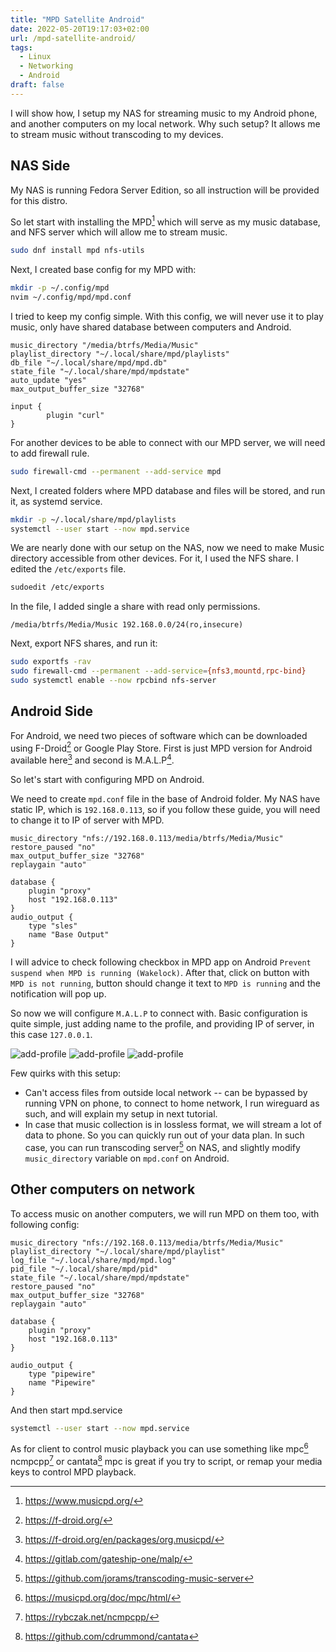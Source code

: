 ```yaml
---
title: "MPD Satellite Android"
date: 2022-05-20T19:17:03+02:00
url: /mpd-satellite-android/
tags:
  - Linux
  - Networking
  - Android
draft: false
---
```


I will show how, I setup my NAS for streaming music to my Android phone, and
another computers on my local network. Why such setup? It allows me to stream
music without transcoding to my devices.

<!--more-->

## NAS Side

My NAS is running Fedora Server Edition, so all instruction will be provided for this distro.

So let start with installing the MPD[^1] which will
serve as my music database, and NFS server which will allow me to stream music.

[^1]: https://www.musicpd.org/


```bash
sudo dnf install mpd nfs-utils
```

Next, I created base config for my MPD with:

```bash
mkdir -p ~/.config/mpd
nvim ~/.config/mpd/mpd.conf
```

I tried to keep my config simple. With this config, we will never use it to
play music, only have shared database between computers and Android.

```
music_directory "/media/btrfs/Media/Music"
playlist_directory "~/.local/share/mpd/playlists"
db_file "~/.local/share/mpd/mpd.db"
state_file "~/.local/share/mpd/mpdstate"
auto_update "yes"
max_output_buffer_size "32768"

input {
        plugin "curl"
}
```

For another devices to be able to connect with our MPD server, we will need to add firewall rule.

```bash
sudo firewall-cmd --permanent --add-service mpd
```

Next, I created folders where MPD database and files will be stored, and run it, as systemd service.

```bash
mkdir -p ~/.local/share/mpd/playlists
systemctl --user start --now mpd.service
```

We are nearly done with our setup on the NAS, now we need to make Music
directory accessible from other devices. For it, I used the NFS share. I edited
the `/etc/exports` file.

```bash
sudoedit /etc/exports
```

In the file, I added single a share with read only permissions.

```
/media/btrfs/Media/Music 192.168.0.0/24(ro,insecure)
```

Next, export NFS shares, and run it:

```bash
sudo exportfs -rav
sudo firewall-cmd --permanent --add-service={nfs3,mountd,rpc-bind}
sudo systemctl enable --now rpcbind nfs-server
```

## Android Side

For Android, we need two pieces of software which can be downloaded using
F-Droid[^2] or Google Play Store. First is just MPD version
for Android available here[^3] and
second is M.A.L.P[^4].

[^2]: https://f-droid.org/
[^3]: https://f-droid.org/en/packages/org.musicpd/
[^4]:  https://gitlab.com/gateship-one/malp/



So let's start with configuring MPD on Android.

We need to create `mpd.conf` file in the base of Android folder. My NAS have
static IP, which is `192.168.0.113`, so if you follow these guide, you will
need to change it to IP of server with MPD.

```
music_directory "nfs://192.168.0.113/media/btrfs/Media/Music"
restore_paused "no"
max_output_buffer_size "32768"
replaygain "auto"

database {
    plugin "proxy"
    host "192.168.0.113"
}
audio_output {
    type "sles"
    name "Base Output"
}
```

I will advice to check following checkbox in MPD app on Android `Prevent
suspend when MPD is running (Wakelock)`. After that, click on button with `MPD
is not running`, button should change it text to `MPD is running` and the
notification will pop up.

So now we will configure `M.A.L.P` to connect with. Basic configuration is
quite simple, just adding name to the profile, and providing IP of server, in
this case `127.0.0.1`.

![add-profile](img/malp-profile.png "Click on plus to create new profile")
![add-profile](img/malp-edit-profile.png "Simple profile for local running version")
![add-profile](img/malp-folder.png "We can browse music base on folder structure")

Few quirks with this setup:
 * Can't access files from outside local network -- can be bypassed by
   running VPN on phone, to connect to home network, I run wireguard as such,
   and will explain my setup in next tutorial.
 * In case that music collection is in lossless format, we will stream a lot of
   data to phone. So you can quickly run out of your data plan. In such case,
   you can run transcoding server[^5] on NAS, and
   slightly modify `music_directory` variable on `mpd.conf` on Android.

[^5]: https://github.com/jorams/transcoding-music-server

## Other computers on network

To access music on another computers, we will run MPD on them too, with following config:

```
music_directory "nfs://192.168.0.113/media/btrfs/Media/Music"
playlist_directory "~/.local/share/mpd/playlist"
log_file "~/.local/share/mpd/mpd.log"
pid_file "~/.local/share/mpd/pid"
state_file "~/.local/share/mpd/mpdstate"
restore_paused "no"
max_output_buffer_size "32768"
replaygain "auto"

database {
    plugin "proxy"
    host "192.168.0.113"
}

audio_output {
    type "pipewire"
    name "Pipewire"
}
```

And then start mpd.service

```bash
systemctl --user start --now mpd.service
```

As for client to control music playback you can use something like mpc[^6] ncmpcpp[^7] or cantata[^8]
mpc is great if you try to script, or remap your media keys to control MPD playback.

[^6]: https://musicpd.org/doc/mpc/html/
[^7]: https://rybczak.net/ncmpcpp/
[^8]: https://github.com/cdrummond/cantata
